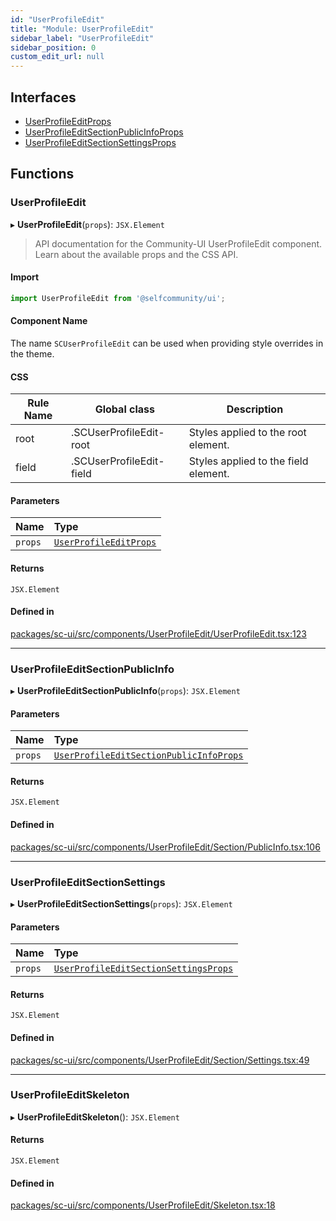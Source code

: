 ```yaml
---
id: "UserProfileEdit"
title: "Module: UserProfileEdit"
sidebar_label: "UserProfileEdit"
sidebar_position: 0
custom_edit_url: null
---
```


## Interfaces

- [UserProfileEditProps](../interfaces/UserProfileEdit.UserProfileEditProps)
- [UserProfileEditSectionPublicInfoProps](../interfaces/UserProfileEdit.UserProfileEditSectionPublicInfoProps)
- [UserProfileEditSectionSettingsProps](../interfaces/UserProfileEdit.UserProfileEditSectionSettingsProps)

## Functions

### UserProfileEdit

▸ **UserProfileEdit**(`props`): `JSX.Element`

> API documentation for the Community-UI UserProfileEdit component. Learn about the available props and the CSS API.

#### Import

```jsx
import UserProfileEdit from '@selfcommunity/ui';
```

#### Component Name

The name `SCUserProfileEdit` can be used when providing style overrides in the theme.

#### CSS

|Rule Name|Global class|Description|
|---|---|---|
|root|.SCUserProfileEdit-root|Styles applied to the root element.|
|field|.SCUserProfileEdit-field|Styles applied to the field element.|

#### Parameters

| Name | Type |
| :------ | :------ |
| `props` | [`UserProfileEditProps`](../interfaces/UserProfileEdit.UserProfileEditProps) |

#### Returns

`JSX.Element`

#### Defined in

[packages/sc-ui/src/components/UserProfileEdit/UserProfileEdit.tsx:123](https://github.com/selfcommunity/community-ui/blob/7897031/packages/sc-ui/src/components/UserProfileEdit/UserProfileEdit.tsx#L123)

___

### UserProfileEditSectionPublicInfo

▸ **UserProfileEditSectionPublicInfo**(`props`): `JSX.Element`

#### Parameters

| Name | Type |
| :------ | :------ |
| `props` | [`UserProfileEditSectionPublicInfoProps`](../interfaces/UserProfileEdit.UserProfileEditSectionPublicInfoProps) |

#### Returns

`JSX.Element`

#### Defined in

[packages/sc-ui/src/components/UserProfileEdit/Section/PublicInfo.tsx:106](https://github.com/selfcommunity/community-ui/blob/7897031/packages/sc-ui/src/components/UserProfileEdit/Section/PublicInfo.tsx#L106)

___

### UserProfileEditSectionSettings

▸ **UserProfileEditSectionSettings**(`props`): `JSX.Element`

#### Parameters

| Name | Type |
| :------ | :------ |
| `props` | [`UserProfileEditSectionSettingsProps`](../interfaces/UserProfileEdit.UserProfileEditSectionSettingsProps) |

#### Returns

`JSX.Element`

#### Defined in

[packages/sc-ui/src/components/UserProfileEdit/Section/Settings.tsx:49](https://github.com/selfcommunity/community-ui/blob/7897031/packages/sc-ui/src/components/UserProfileEdit/Section/Settings.tsx#L49)

___

### UserProfileEditSkeleton

▸ **UserProfileEditSkeleton**(): `JSX.Element`

#### Returns

`JSX.Element`

#### Defined in

[packages/sc-ui/src/components/UserProfileEdit/Skeleton.tsx:18](https://github.com/selfcommunity/community-ui/blob/7897031/packages/sc-ui/src/components/UserProfileEdit/Skeleton.tsx#L18)
